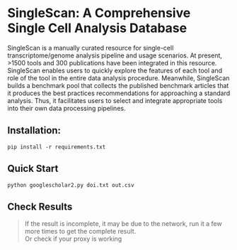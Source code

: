 # SingleScan: A Comprehensive Single Cell Analysis Database
SingleScan is a manually curated resource for single-cell transcriptome/genome analysis pipeline and usage scenarios. At present, >1500 tools and 300 publications have been integrated in this resource. SingleScan enables users to quickly explore the features of each tool and role of the tool in the entire data analysis procedure. Meanwhile, SingleScan builds a benchmark pool that collects the published benchmark articles that it produces the best practices recommendations for approaching a standard analysis. Thus, it facilitates users to select and integrate appropriate tools into their own data processing pipelines.

## Installation:
```shell
pip install -r requirements.txt
```
## Quick Start
```
python googlescholar2.py doi.txt out.csv
```
## Check Results
>If the result is incomplete, it may be due to the network, run it a few more times to get the complete result.<br/>
>Or check if your proxy is working
